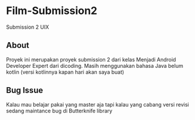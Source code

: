 # Film-Submission2
Submission 2 UIX
## About
Proyek ini merupakan proyek submission 2 dari kelas Menjadi Android Developer Expert dari dicoding. Masih menggunakan bahasa Java belum kotlin
(versi kotlinnya kapan hari akan saya buat)

## Bug Issue
Kalau mau belajar pakai yang master aja tapi kalau yang cabang versi revisi sedang maintance bug di Butterknife library

